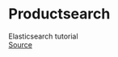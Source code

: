 # Productsearch
Elasticsearch tutorial  
[Source](https://reflectoring.io/spring-boot-elasticsearch/)
